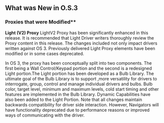 
## What was New in O.S.3

### Proxies that were Modified\*\* 


**Light (V2) Proxy**
LightV2 Proxy has been significantly enhanced in this release. It is recommended that Light Driver writers thoroughly review the Proxy content in this release. The changes included not only impact drivers written against OS 3. Previously delivered Light Proxy elements have been modified or in some cases deprecated. 

In OS 3, the proxy has been conceptually split into two components. The first being a Wall Control/Keypad portion and the second is a redesigned Light portion.The Light portion has been developed as a Bulb Library. The ultimate goal of the Bulb Library is to support ,more versatility for drivers to interrogate, group, control and manage individual drivers and bulbs. Bulb color, target level, minimum and maximum levels, cold start timing and other features are implemented in the Bulb Library. Dynamic Capabilities have also been added to the Light Portion. Note that all changes maintain backwards compatibility for driver side interaction. However, Navigators will have functionality deprecated due to performance reasons or improved ways of communicating with the driver.





